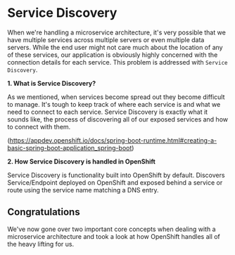 # Service Discovery

When we're handling a microservice architecture, it's very possible that we have multiple services across multiple servers or even multiple data servers. While the end user might not care much about the location of any of these services, our application is obviously highly concerned with the connection details for each service. This problem is addressed with `Service Discovery`.

**1. What is Service Discovery?**

As we mentioned, when services become spread out they become difficult to manage. It's tough to keep track of where each service is and what we need to connect to each service. Service Discovery is exactly what it sounds like, the process of discovering all of our exposed services and how to connect with them.

(https://appdev.openshift.io/docs/spring-boot-runtime.html#creating-a-basic-spring-boot-application_spring-boot)

**2. How Service Discovery is handled in OpenShift**

Service Discovery is functionality built into OpenShift by default. Discovers Service/Endpoint deployed on OpenShift and exposed behind a service or route using the service name matching a DNS entry.


## Congratulations

We've now gone over two important core concepts when dealing with a microservice architecture and took a look at how OpenShift handles all of the heavy lifting for us.
